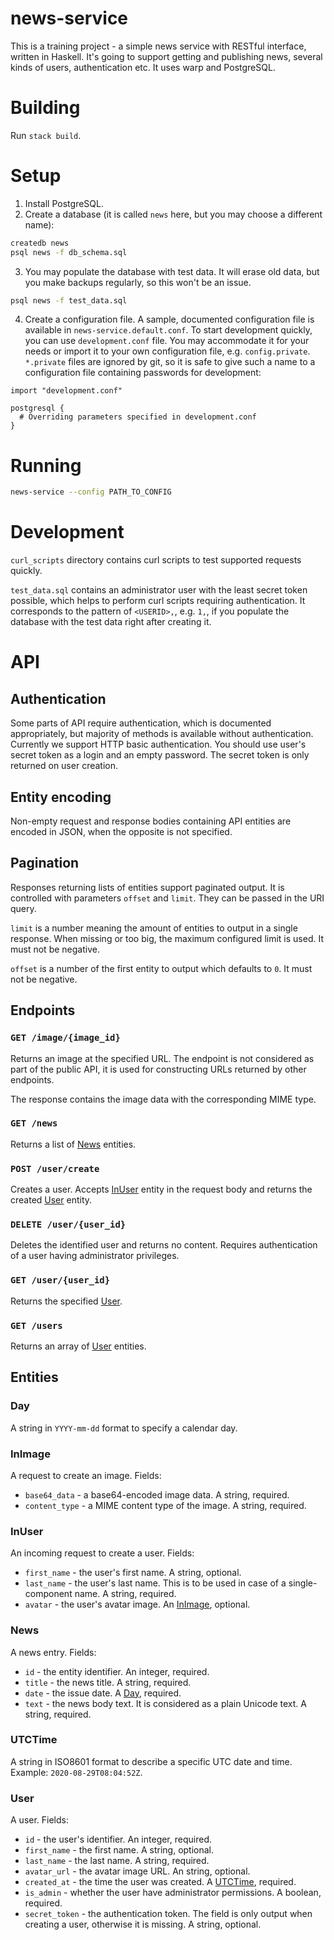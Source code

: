 # news-service

This is a training project - a simple news service with RESTful interface,
written in Haskell. It's going to support getting and publishing news, several
kinds of users, authentication etc. It uses warp and PostgreSQL.

# Building

Run `stack build`.

# Setup

1. Install PostgreSQL.
2. Create a database (it is called `news` here, but you may choose a different
   name):

```sh
createdb news
psql news -f db_schema.sql
```

3. You may populate the database with test data. It will erase old data, but you
   make backups regularly, so this won't be an issue.

```sh
psql news -f test_data.sql
```

4. Create a configuration file. A sample, documented configuration file is
   available in `news-service.default.conf`. To start development quickly, you
   can use `development.conf` file. You may accommodate it for your needs or
   import it to your own configuration file, e.g. `config.private`. `*.private`
   files are ignored by git, so it is safe to give such a name to a
   configuration file containing passwords for development:

```
import "development.conf"

postgresql {
  # Overriding parameters specified in development.conf
}
```

# Running

```sh
news-service --config PATH_TO_CONFIG
```

# Development

`curl_scripts` directory contains curl scripts to test supported requests
quickly.

`test_data.sql` contains an administrator user with the least secret token
possible, which helps to perform curl scripts requiring authentication. It
corresponds to the pattern of `<USERID>,`, e.g. `1,`, if you populate the
database with the test data right after creating it.

# API

## Authentication

Some parts of API require authentication, which is documented appropriately, but
majority of methods is available without authentication. Currently we support
HTTP basic authentication. You should use user's secret token as a login and an
empty password. The secret token is only returned on user creation.

## Entity encoding

Non-empty request and response bodies containing API entities are encoded in
JSON, when the opposite is not specified.

## Pagination

Responses returning lists of entities support paginated output. It is controlled
with parameters `offset` and `limit`. They can be passed in the URI query.

`limit` is a number meaning the amount of entities to output in a single
response. When missing or too big, the maximum configured limit is used. It must
not be negative.

`offset` is a number of the first entity to output which defaults to `0`. It
must not be negative.

## Endpoints

### `GET /image/{image_id}`

Returns an image at the specified URL. The endpoint is not considered as part of
the public API, it is used for constructing URLs returned by other endpoints.

The response contains the image data with the corresponding MIME type.

### `GET /news`

Returns a list of [News](#News) entities.

### `POST /user/create`

Creates a user. Accepts [InUser](#InUser) entity in the request body and returns
the created [User](#User) entity.

### `DELETE /user/{user_id}`

Deletes the identified user and returns no content. Requires authentication of a
user having administrator privileges.

### `GET /user/{user_id}`

Returns the specified [User](#User).

### `GET /users`

Returns an array of [User](#User) entities.

## Entities

### Day

A string in `YYYY-mm-dd` format to specify a calendar day.

### InImage

A request to create an image. Fields:

- `base64_data` - a base64-encoded image data. A string, required.
- `content_type` - a MIME content type of the image. A string, required.

### InUser

An incoming request to create a user. Fields:

- `first_name` - the user's first name. A string, optional.
- `last_name` - the user's last name. This is to be used in case of a
  single-component name. A string, required.
- `avatar` - the user's avatar image. An [InImage](#InImage), optional.

### News

A news entry. Fields:

- `id` - the entity identifier. An integer, required.
- `title` - the news title. A string, required.
- `date` - the issue date. A [Day](#Day), required.
- `text` - the news body text. It is considered as a plain Unicode text.
  A string, required.

### UTCTime

A string in ISO8601 format to describe a specific UTC date and time. Example:
`2020-08-29T08:04:52Z`.

### User

A user. Fields:

- `id` - the user's identifier. An integer, required.
- `first_name` - the first name. A string, optional.
- `last_name` - the last name. A string, required.
- `avatar_url` - the avatar image URL. An string, optional.
- `created_at` - the time the user was created. A [UTCTime](#UTCTime), required.
- `is_admin` - whether the user have administrator permissions. A boolean,
  required.
- `secret_token` - the authentication token. The field is only output when
  creating a user, otherwise it is missing. A string, optional.
